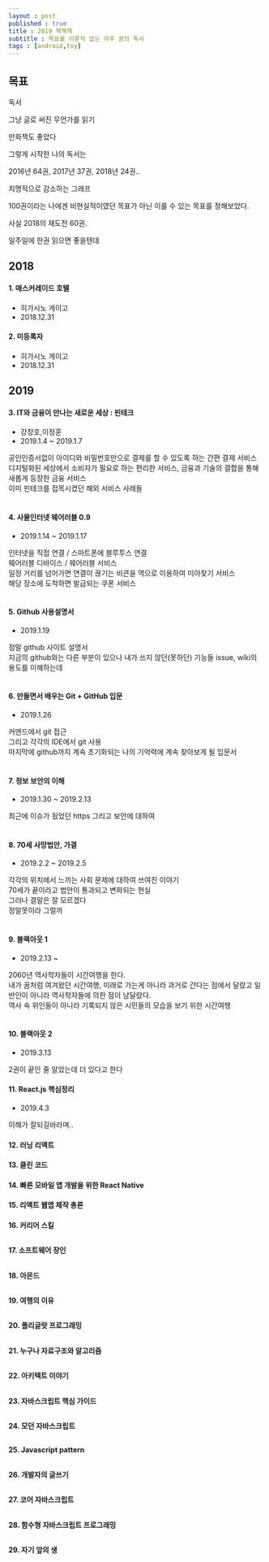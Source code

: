 ```yaml
---
layout : post
published : true
title : 2019 책책책
subtitle : 목표를 이룬적 없는 아주 꿈의 독서
tags : [android,toy]
---
```


## 목표
독서

그냥 글로 써진 무언가를 읽기

만화책도 좋았다

그렇게 시작한 나의 독서는

2016년 64권, 2017년 37권, 2018년 24권..

치명적으로 감소하는 그래프

100권이라는 나에겐 비현실적이였던 목표가 아닌 이룰 수 있는 목표를 정해보았다.

사실 2018의 재도전 60권.

일주일에 한권 읽으면 좋을텐데



## 2018
#### 1. 매스커레이드 호텔
- 히가시노 게이고
- 2018.12.31

#### 2. 미등록자
- 히가시노 게이고
- 2018.12.31


## 2019
#### 3. IT와 금융이 만나는 새로운 세상 : 핀테크
- 강창호,이정훈
- 2019.1.4 ~ 2019.1.7

공인인증서없이 아이디와 비밀번호만으로 결제를 할 수 있도록 하는 간편 결제 서비스<br/>
디지털화된 세상에서 소비자가 필요로 하는 편리한 서비스, 금융과 기술의 결합을 통해 새롭게 등장한 금융 서비스<br/>
이미 핀테크를 접목시켰던 해외 서비스 사례들 <br/><br/>


#### 4. 사물인터넷 웨어러블 0.9
- 2019.1.14 ~ 2019.1.17

인터넷을 직접 연결 / 스마트폰에 블루투스 연결<br/>
웨어러블 디바이스 / 웨어러블 서비스<br/>
일정 거리를 넘어가면 연결이 끊기는 비콘을 역으로 이용하여 미아찾기 서비스<br/>
해당 장소에 도착하면 발급되는 쿠폰 서비스<br/><br/>


#### 5. Github 사용설명서
- 2019.1.19

정말 github 사이트 설명서<br/>
지금의 github와는 다른 부분이 있으나 내가 쓰지 않던(못하던) 기능들 issue, wiki의 용도를 이해하는데<br/><br/>


#### 6. 만들면서 배우는 Git + GitHub 입문
- 2019.1.26

커맨드에서 git 접근<br/>
그리고 각각의 IDE에서 git 사용<br/>
마지막에 github까지 계속 초기화되는 나의 기억력에 계속 찾아보게 될 입문서<br/><br/>


#### 7. 정보 보안의 이해
- 2019.1.30 ~ 2019.2.13

최근에 이슈가 됬었던 https 그리고 보안에 대하여<br/><br/>

#### 8. 70세 사망법안, 가결
- 2019.2.2 ~ 2019.2.5

각각의 위치에서 느끼는 사회 문제에 대하여 쓰여진 이야기<br/>
70세가 끝이라고 법안이 통과되고 변화되는 현실<br/>
그러나 결말은 잘 모르겠다<br/>
정알못이라 그럴까<br/><br/>

#### 9. 블랙아웃 1
- 2019.2.13 ~ 

2060년 역사학자들이 시간여행을 한다.<br/>
내가 꿈처럼 여겨왔던 시간여행, 미래로 가는게 아니라 과거로 간다는 점에서 달랐고 일반인이 아니라 역사학자들에 의한 점이 남달랐다.<br/>
역사 속 위인들이 아니라 기록되지 않은 시민들의 모습을 보기 위한 시간여행<br/><br/>
  
#### 10. 블랙아웃 2
- 2019.3.13  
  
2권이 끝인 줄 알았는데 더 있다고 한다  
  
#### 11. React.js 핵심정리
- 2019.4.3  
  
이해가 잘되길바라며..
  
#### 12. 러닝 리액트
  
#### 13. 클린 코드
  
#### 14. 빠른 모바일 앱 개발을 위한 React Native
  
#### 15. 리액트 웹앱 제작 총론
  
#### 16. 커리어 스킬
##
#### 17. 소프트웨어 장인
##
#### 18. 아몬드 
##
#### 19. 여행의 이유
##
#### 20. 폴리글랏 프로그래밍
##
#### 21. 누구나 자료구조와 알고리즘
##
#### 22. 아키텍트 이야기
##
#### 23. 자바스크립트 핵심 가이드
##
#### 24. 모던 자바스크립트
##
#### 25. Javascript pattern
##
#### 26. 개발자의 글쓰기
##
#### 27. 코어 자바스크립트
##
#### 28. 함수형 자바스크립트 프로그래밍
##
#### 29. 자기 앞의 생
